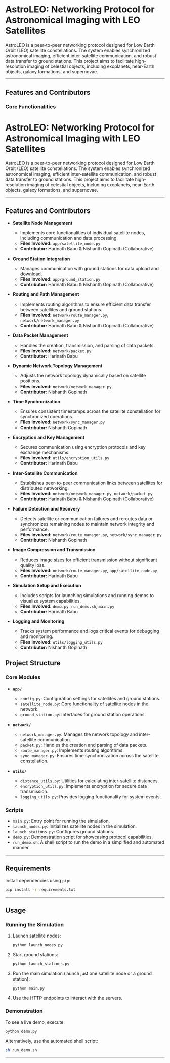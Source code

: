 # AstroLEO: Networking Protocol for Astronomical Imaging with LEO Satellites

AstroLEO is a peer-to-peer networking protocol designed for Low Earth Orbit (LEO) satellite constellations. The system enables synchronized astronomical imaging, efficient inter-satellite communication, and robust data transfer to ground stations. This project aims to facilitate high-resolution imaging of celestial objects, including exoplanets, near-Earth objects, galaxy formations, and supernovae.

---

## Features and Contributors

### Core Functionalities

# AstroLEO: Networking Protocol for Astronomical Imaging with LEO Satellites

AstroLEO is a peer-to-peer networking protocol designed for Low Earth Orbit (LEO) satellite constellations. The system enables synchronized astronomical imaging, efficient inter-satellite communication, and robust data transfer to ground stations. This project aims to facilitate high-resolution imaging of celestial objects, including exoplanets, near-Earth objects, galaxy formations, and supernovae.

---

## Features and Contributors

- **Satellite Node Management**
  - Implements core functionalities of individual satellite nodes, including communication and data processing.
  - **Files Involved:** `app/satellite_node.py`
  - **Contributor:** Harinath Babu & Nishanth Gopinath (Collaborative)

- **Ground Station Integration**
  - Manages communication with ground stations for data upload and download.
  - **Files Involved:** `app/ground_station.py`
  - **Contributor:** Harinath Babu & Nishanth Gopinath (Collaborative)

- **Routing and Path Management**
  - Implements routing algorithms to ensure efficient data transfer between satellites and ground stations.
  - **Files Involved:** `network/route_manager.py`, `network/network_manager.py`
  - **Contributor:** Harinath Babu & Nishanth Gopinath (Collaborative)

- **Data Packet Management**
  - Handles the creation, transmission, and parsing of data packets.
  - **Files Involved:** `network/packet.py`
  - **Contributor:** Harinath Babu

- **Dynamic Network Topology Management**
  - Adjusts the network topology dynamically based on satellite positions.
  - **Files Involved:** `network/network_manager.py`
  - **Contributor:** Nishanth Gopinath

- **Time Synchronization**
  - Ensures consistent timestamps across the satellite constellation for synchronized operations.
  - **Files Involved:** `network/sync_manager.py`
  - **Contributor:** Nishanth Gopinath

- **Encryption and Key Management**
  - Secures communication using encryption protocols and key exchange mechanisms.
  - **Files Involved:** `utils/encryption_utils.py`
  - **Contributor:** Harinath Babu

- **Inter-Satellite Communication**
  - Establishes peer-to-peer communication links between satellites for distributed networking.
  - **Files Involved:** `network/network_manager.py`, `network/packet.py`
  - **Contributor:** Harinath Babu & Nishanth Gopinath (Collaborative)

- **Failure Detection and Recovery**
  - Detects satellite or communication failures and reroutes data or synchronizes remaining nodes to maintain network integrity and performance.
  - **Files Involved:** `network/route_manager.py`, `network/sync_manager.py`
  - **Contributor:** Nishanth Gopinath

- **Image Compression and Transmission**
  - Reduces image sizes for efficient transmission without significant quality loss.
  - **Files Involved:** `network/route_manager.py`, `app/satellite_node.py`
  - **Contributor:** Harinath Babu

- **Simulation Setup and Execution**
  - Includes scripts for launching simulations and running demos to visualize system capabilities.
  - **Files Involved:** `demo.py`, `run_demo.sh`, `main.py`
  - **Contributor:** Harinath Babu

- **Logging and Monitoring**
  - Tracks system performance and logs critical events for debugging and monitoring.
  - **Files Involved:** `utils/logging_utils.py`
  - **Contributor:** Nishanth Gopinath


## Project Structure

### Core Modules
- **`app/`**
  - `config.py`: Configuration settings for satellites and ground stations.
  - `satellite_node.py`: Core functionality of satellite nodes in the network.
  - `ground_station.py`: Interfaces for ground station operations.

- **`network/`**
  - `network_manager.py`: Manages the network topology and inter-satellite communication.
  - `packet.py`: Handles the creation and parsing of data packets.
  - `route_manager.py`: Implements routing algorithms.
  - `sync_manager.py`: Ensures time synchronization across the satellite constellation.

- **`utils/`**
  - `distance_utils.py`: Utilities for calculating inter-satellite distances.
  - `encryption_utils.py`: Implements encryption for secure data transmission.
  - `logging_utils.py`: Provides logging functionality for system events.

### Scripts
- `main.py`: Entry point for running the simulation.
- `launch_nodes.py`: Initializes satellite nodes in the simulation.
- `launch_stations.py`: Configures ground stations.
- `demo.py`: Demonstration script for showcasing protocol capabilities.
- `run_demo.sh`: A shell script to run the demo in a simplified and automated manner.

---

## Requirements

Install dependencies using `pip`:

```bash
pip install -r requirements.txt
```

---

## Usage

### Running the Simulation
1. Launch satellite nodes:
   ```bash
   python launch_nodes.py
   ```
2. Start ground stations:
   ```bash
   python launch_stations.py
   ```
3. Run the main simulation (launch just one satellite node or a ground station):
   ```bash
   python main.py
   ```
4. Use the HTTP endpoints to interact with the servers.

### Demonstration
To see a live demo, execute:
```bash
python demo.py
```

Alternatively, use the automated shell script:
```bash
sh run_demo.sh
```

---
